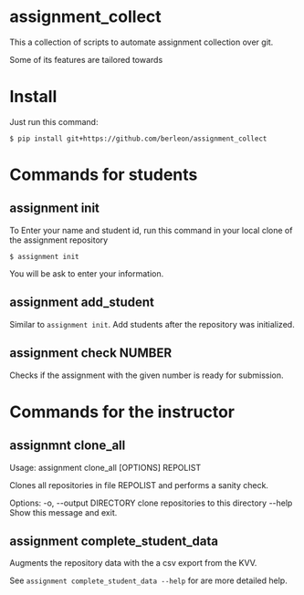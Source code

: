 # assignment_collect

This a collection of scripts to automate assignment collection over git.

Some of its features are tailored towards

# Install

Just run this command:

```
$ pip install git+https://github.com/berleon/assignment_collect
```

# Commands for students


## assignment init

To Enter your name and student id, run this command in your local clone of the
assignment repository

```
$ assignment init
```

You will be ask to enter your information.

## assignment add_student

Similar to `assignment init`. Add students after the repository was initialized.

## assignment check NUMBER

Checks if the assignment with the given number is ready for submission.


# Commands for the instructor

## assignmnt clone_all

Usage: assignment clone_all [OPTIONS] REPOLIST

Clones all repositories in file REPOLIST and performs a sanity check.

Options:
  -o, --output DIRECTORY  clone repositories to this directory
  --help                  Show this message and exit.

## assignment complete_student_data

Augments the repository data with the a csv export from the KVV.

See `assignment complete_student_data --help` for are more detailed
help.

